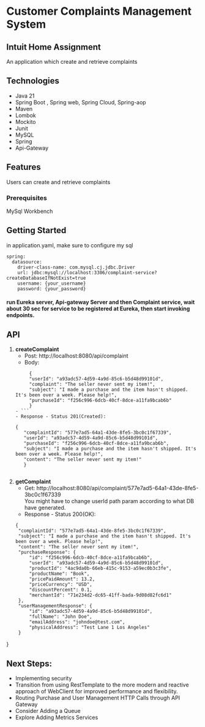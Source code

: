 # Customer Complaints Management System

<h2>Intuit Home Assignment</h2>

An application which create and retrieve complaints


## Technologies

- Java 21
- Spring Boot , Spring web, Spring Cloud, Spring-aop
- Maven
- Lombok
- Mockito
- Junit
- MySQL
- Spring
- Api-Gateway

## Features

Users can create and retrieve complaints

### Prerequisites

MySql Workbench

## Getting Started

in application.yaml, make sure to configure my sql</br>
```
spring:
  datasource:
    driver-class-name: com.mysql.cj.jdbc.Driver
    url: jdbc:mysql://localhost:3306/complaint-service?createDatabaseIfNotExist=true
    username: {your_username}
    password: {your_password}
```


<h4> run Eureka server,
Api-gateway Server and then Complaint service,
wait about 30 sec for service to be registered at Eureka,
then start invoking endpoints.</h4>

## API
1. <b>createComplaint</b></br>
    - Post: http://localhost:8080/api/complaint
    - Body:
     ```
          {
          "userId": "a93adc57-4d59-4a9d-85c6-b5d48d99101d",
          "complaint": "The seller never sent my item!",
          "subject": "I made a purchase and the item hasn't shipped. It's been over a week. Please help!",
          "purchaseId": "f256c996-6dcb-40cf-8dce-a11fa9bcab6b"
          }
    - ```
    - Response - Status 201(Created):
   ```
       {
          "complaintId": "577e7ad5-64a1-43de-8fe5-3bc0c1f67339",
          "userId": "a93adc57-4d59-4a9d-85c6-b5d48d99101d",
          "purchaseId": "f256c996-6dcb-40cf-8dce-a11fa9bcab6b",
          "subject": "I made a purchase and the item hasn't shipped. It's been over a week. Please help!",
          "content": "The seller never sent my item!"
          }
   ```
2. <b>getComplaint</b></br>
    - Get: http://localhost:8080/api/complaint/577e7ad5-64a1-43de-8fe5-3bc0c1f67339 </br>
   You might have to change userId path param according to what DB have generated.
    - Response - Status 200(OK):
   ```
   {
    "complaintId": "577e7ad5-64a1-43de-8fe5-3bc0c1f67339",
    "subject": "I made a purchase and the item hasn't shipped. It's been over a week. Please help!",
    "content": "The seller never sent my item!",
    "purchaseResponse": {
        "id": "f256c996-6dcb-40cf-8dce-a11fa9bcab6b",
        "userId": "a93adc57-4d59-4a9d-85c6-b5d48d99101d",
        "productId": "4ac9da0b-66eb-415c-9153-a59ec0b3c3fe",
        "productName": "Book",
        "pricePaidAmount": 13.2,
        "priceCurrency": "USD",
        "discountPercent": 0.1,
        "merchantId": "71e234d2-dc65-41ff-bada-9d08d82fc6d1"
    },
    "userManagementResponse": {
        "id": "a93adc57-4d59-4a9d-85c6-b5d48d99101d",
        "fullName": "John Doe",
        "emailAddress": "johndoe@test.com",
        "physicalAddress": "Test Lane 1 Los Angeles"
    }
}

## Next Steps:
- Implementing security 
- Transition from using RestTemplate to the more modern and reactive approach of WebClient for improved performance and flexibility.
- Routing Purchase and User Management HTTP Calls through API Gateway
- Consider Adding a Queue 
- Explore Adding Metrics Services